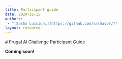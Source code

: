 ```yaml
---
title: Participant guide
date: 2024-11-15
authors: 
 - "[Sasha Luccioni](https://github.com/sashavor/)"
layout: resource
---
```


<div class="lead" markdown="1">
# Frugal AI Challenge Participant Guide

**Coming soon!**



